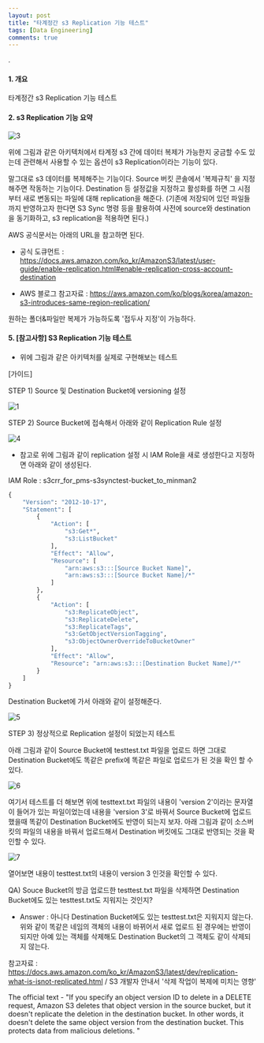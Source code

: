 ```yaml
---
layout: post
title: "타계정간 s3 Replication 기능 테스트"
tags: [Data Engineering]
comments: true
---
```


.

#### 1. 개요

타계정간 s3 Replication 기능 테스트

#### 2. s3 Replication 기능 요약

![3](https://user-images.githubusercontent.com/41605276/79062783-05c81400-7cd8-11ea-8447-6c51c072a3a4.png)

위에 그림과 같은 아키텍처에서 타계정 s3 간에 데이터 복제가 가능한지 궁금할 수도 있는데 관련해서 사용할 수 있는 옵션이 s3 Replication이라는 기능이 있다.

말그대로 s3 데이터를 복제해주는 기능이다. 
Source 버킷 콘솔에서 '복제규칙' 을 지정해주면 작동하는 기능이다.
Destination 등 설정값을 지정하고 활성화를 하면 그 시점부터 새로 변동되는 파일에 대해 replication을 해준다.
(기존에 저장되어 있던 파일들까지 반영하고자 한다면 S3 Sync 명령 등을 활용하여 사전에 source와 destination을 동기화하고, s3 replication을 적용하면 된다.)

AWS 공식문서는 아래의 URL을 참고하면 된다.

- 공식 도큐먼트 : https://docs.aws.amazon.com/ko_kr/AmazonS3/latest/user-guide/enable-replication.html#enable-replication-cross-account-destination


- AWS 블로그 참고자료 : https://aws.amazon.com/ko/blogs/korea/amazon-s3-introduces-same-region-replication/


원하는 폴더&파일만 복제가 가능하도록 '접두사 지정'이 가능하다.


#### 5.  [참고사항] S3 Replication 기능 테스트

- 위에 그림과 같은 아키텍처를 실제로 구현해보는 테스트

[가이드]

STEP 1) Source 및 Destination Bucket에 versioning 설정

![1](https://user-images.githubusercontent.com/41605276/79062977-96ebba80-7cd9-11ea-9794-aaf9ea6dcd27.PNG)

STEP 2) Source Bucket에 접속해서 아래와 같이 Replication Rule 설정

![4](https://user-images.githubusercontent.com/41605276/79063539-46765c00-7cdd-11ea-8b7e-be9f73f760ff.png)

* 참고로 위에 그림과 같이 replication 설정 시 IAM Role을 새로 생성한다고 지정하면 아래와 같이 생성된다.

IAM Role : s3crr_for_pms-s3synctest-bucket_to_minman2


```python
{
    "Version": "2012-10-17",
    "Statement": [
        {
            "Action": [
                "s3:Get*",
                "s3:ListBucket"
            ],
            "Effect": "Allow",
            "Resource": [
                "arn:aws:s3:::[Source Bucket Name]",
                "arn:aws:s3:::[Source Bucket Name]/*"
            ]
        },
        {
            "Action": [
                "s3:ReplicateObject",
                "s3:ReplicateDelete",
                "s3:ReplicateTags",
                "s3:GetObjectVersionTagging",
                "s3:ObjectOwnerOverrideToBucketOwner"
            ],
            "Effect": "Allow",
            "Resource": "arn:aws:s3:::[Destination Bucket Name]/*"
        }
    ]
}
```

Destination Bucket에 가서 아래와 같이 설정해준다.

![5](https://user-images.githubusercontent.com/41605276/79063403-87ba3c00-7cdc-11ea-812c-250dc54ce90c.png)

STEP 3) 정상적으로 Replication 설정이 되었는지 테스트

아래 그림과 같이 Source Bucket에 testtest.txt 파일을 업로드 하면 그대로 Destination Bucket에도 똑같은 prefix에 똑같은 파일로 업로드가 된 것을 확인 할 수 있다.

![6](https://user-images.githubusercontent.com/41605276/79063595-9e14c780-7cdd-11ea-85c6-d17e58aa9e67.png)

여기서 테스트를 더 해보면 위에 testtext.txt 파일의 내용이 'version 2'이라는 문자열이 들어가 있는 파일이었는데 내용을 'version 3'로 바꿔서 Source Bucket에 업로드 했을때 똑같이 Destination Bucket에도 반영이 되는지 보자. 아래 그림과 같이 소스버킷의 파일의 내용을 바꿔서 업로드해서 Destination 버킷에도 그대로 반영되는 것을 확인할 수 있다.

![7](https://user-images.githubusercontent.com/41605276/79063804-db2d8980-7cde-11ea-873f-7bb21f624cf8.png)

열어보면 내용이 testtest.txt의 내용이 version 3 인것을 확인할 수 있다.

QA) Souce Bucket의 방금 업로드한 testtest.txt 파일을 삭제하면 Destination Bucket에도 있는 testtest.txt도 지워지는 것인지?

- Answer : 아니다 Destination Bucket에도 있는 testtest.txt은 지워지지 않는다. 위와 같이 똑같은 네임의 객체의 내용이 바뀌어서 새로 업로드 된 경우에는 반영이 되지만 아예 있는 객체를 삭제해도 Destination Bucket의 그 객체도 같이 삭제되지 않는다.

참고자료 : https://docs.aws.amazon.com/ko_kr/AmazonS3/latest/dev/replication-what-is-isnot-replicated.html / S3 개발자 안내서 '삭제 작업이 복제에 미치는 영향'

The official text - "If you specify an object version ID to delete in a DELETE request, Amazon S3 deletes that object version in the source bucket, but it doesn't replicate the deletion in the destination bucket. In other words, it doesn't delete the same object version from the destination bucket. This protects data from malicious deletions. "
